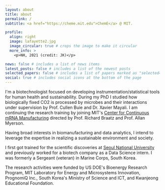 ```yaml
---
layout: about
title: about
permalink: /
subtitle: <a href="https://cheme.mit.edu">ChemE</a> @ MIT.

profile:
  align: right
  image: lafayette2.jpg
  image_circular: true # crops the image to make it circular
  more_info: >
    <p>NH, 2021 (credit: JK)</p>

news: false # includes a list of news items
latest_posts: false # includes a list of the newest posts
selected_papers: false # includes a list of papers marked as "selected={true}"
social: true # includes social icons at the bottom of the page
---
```


I'm a biotechnologist focused on developing instrumentation/statistical tools for human health and sustainability.  During my PhD I studied how biologically fixed CO2 is processed by microbes and their interactions under supervision by Prof. Cullen Buie and Dr. Xavier Mayali.  I am continuing the research training by joining MIT's <a href="https://rnacenter.mit.edu">Center for Continuous mRNA Manufacturing</a> directed by Prof. Richard Braatz and Prof. Allan Myerson.

Having broad interests in biomanufacturing and data analytics, I intend to leverage the expertise in realizing a sustainable environment and society.

I first got trained for the scientific discoveries at <a href="http://fluids.snu.ac.kr">Seoul National University</a> and previously worked for a biotech company as a Data Science intern.  I was formerly a Sergeant (veteran) in Marine Corps, South Korea.

The research activities were funded by US DOE's Bioenergy Research Program, MIT Laboratory for Energy and Microsystems Innovation, PrognomiQ Inc., South Korea's Ministry of Science and ICT, and Kwanjeong Educational Foundation.